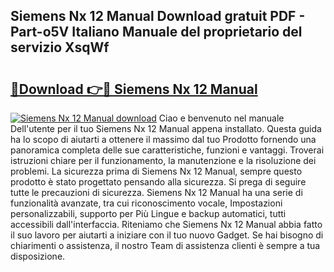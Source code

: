 ## Siemens Nx 12 Manual Download gratuit PDF - Part-o5V Italiano Manuale del proprietario del servizio XsqWf

# <h2><a href="http://dfekr1f.blite.top/?on=Siemens+Nx+12+Manual">🔗Download 👉🔴 Siemens Nx 12 Manual</a></h2>

[![Siemens Nx 12 Manual download](https://i.imgur.com/lujVjoI.png)](http://dfekr1f.blite.top/?on=Siemens+Nx+12+Manual)
Ciao e benvenuto nel manuale Dell'utente per il tuo Siemens Nx 12 Manual appena installato. Questa guida ha lo scopo di aiutarti a ottenere il massimo dal tuo Prodotto fornendo una panoramica completa delle sue caratteristiche, funzioni e vantaggi. Troverai istruzioni chiare per il funzionamento, la manutenzione e la risoluzione dei problemi. La sicurezza prima di Siemens Nx 12 Manual, sempre questo prodotto è stato progettato pensando alla sicurezza. Si prega di seguire tutte le precauzioni di sicurezza. Siemens Nx 12 Manual ha una serie di funzionalità avanzate, tra cui riconoscimento vocale, Impostazioni personalizzabili, supporto per Più Lingue e backup automatici, tutti accessibili dall'interfaccia. Riteniamo che Siemens Nx 12 Manual abbia fatto il suo lavoro per aiutarti a iniziare con il tuo nuovo Gadget. Se hai bisogno di chiarimenti o assistenza, il nostro Team di assistenza clienti è sempre a tua disposizione.
